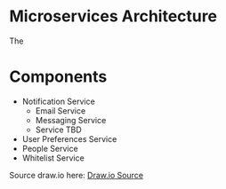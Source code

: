 # Microservices Architecture

The 

# Components
* Notification Service
   * Email Service
   * Messaging Service
   * Service TBD
* User Preferences Service
* People Service
* Whitelist Service


Source draw.io
here: [Draw.io Source](https://app.diagrams.net/#HRMSLowside%2Frmslow%2Fmaster%2FDrawings%2FMicroservices%2FArchitecture%2FMicroservices%20Architecture.drawio)
